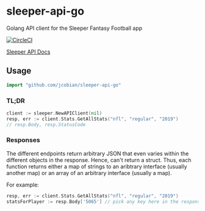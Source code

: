# sleeper-api-go
Golang API client for the Sleeper Fantasy Football app

[![CircleCI](https://circleci.com/gh/jcobian/sleeper-api-go.svg?style=svg)](https://circleci.com/gh/jcobian/sleeper-api-go)

[Sleeper API Docs](https://docs.sleeper.app/)


## Usage
```go
import "github.com/jcobian/sleeper-api-go"
```

### TL;DR
```go
client := sleeper.NewAPIClient(nil)
resp, err := client.Stats.GetAllStats("nfl", "regular", "2019")
// resp.Body, resp.StatusCode
```

### Responses
The different endpoints return arbitrary JSON that even varies within the different objects in the response. Hence, can't return a struct. Thus, each function returns either a map of strings to an aribtrary interface (usually another map) or an array of an arbitrary interface (usually a map).

For example:

```go
resp, err := client.Stats.GetAllStats("nfl", "regular", "2019")
statsForPlayer := resp.Body['5065'] // pick any key here in the response, these are player IDs. This is a map of this player's stats
```
